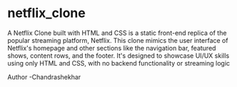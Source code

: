 # netflix_clone
A Netflix Clone built with HTML and CSS is a static front-end replica of the popular streaming platform, Netflix. This clone mimics the user interface of Netflix's homepage and other sections like the navigation bar, featured shows, content rows, and the footer. It's designed to showcase UI/UX skills using only HTML and CSS, with no backend functionality or streaming logic


Author -Chandrashekhar
